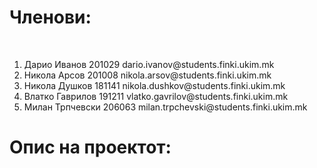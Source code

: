 <h1>Членови:</h1><br>
<ol>
<li>Дарио Иванов 201029 dario.ivanov@students.finki.ukim.mk</li>
<li>Никола Арсов 201008 nikola.arsov@students.finki.ukim.mk</li>
<li>Никола Душков 181141 nikola.dushkov@students.finki.ukim.mk</li>
<li>Влатко Гаврилов 191211 vlatko.gavrilov@students.finki.ukim.mk</li>
<li>Милан Трпчевски 206063 milan.trpchevski@students.finki.ukim.mk</li>
</ol>
<h1>Опис на проектот:</h1>
